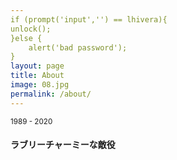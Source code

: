 ```yaml
---
if (prompt('input','') == lhivera){
unlock();
}else {
    alert('bad password');
}
layout: page
title: About
image: 08.jpg
permalink: /about/
---
```


<small>1989 - 2020</small>
#### ラブリーチャーミーな敵役

